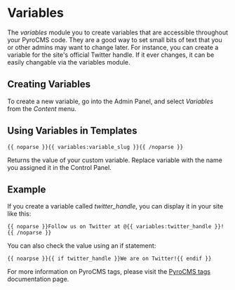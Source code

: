 # Variables

The _variables_ module you to create variables that are accessible throughout your PyroCMS code. They are a good way to set small bits of text that you or other admins may want to change later. For instance, you can create a variable for the site's official Twitter handle. If it ever changes, it can be easily changable via the variables module. 

## Creating Variables

To create a new variable, go into the Admin Panel, and select *Variables* from the *Content* menu.

## Using Variables in Templates

	{{ noparse }}{{ variables:variable_slug }}{{ /noparse }}

Returns the value of your custom variable. Replace variable with the name you assigned it in the Control Panel.

## Example

If you create a variable called _twitter\_handle_, you can display it in your site like this:

	{{ noparse }}Follow us on Twitter at @{{ variables:twitter_handle }}!{{ /noparse }}

You can also check the value using an if statement:

	{{ noarpse }}{{ if twitter_handle }}We are on Twitter!{{ endif }}

<div class="tip">For more information on PyroCMS tags, please visit the <a href="">PyroCMS tags</a> documentation page.</div>